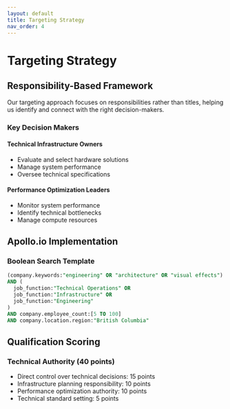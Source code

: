 ```yaml
---
layout: default
title: Targeting Strategy
nav_order: 4
---
```


# Targeting Strategy

## Responsibility-Based Framework

Our targeting approach focuses on responsibilities rather than titles, helping us identify and connect with the right decision-makers.

<div class="highlight-box">
  <h3>Key Decision Makers</h3>
  
  <h4>Technical Infrastructure Owners</h4>
  <ul>
    <li>Evaluate and select hardware solutions</li>
    <li>Manage system performance</li>
    <li>Oversee technical specifications</li>
  </ul>
  
  <h4>Performance Optimization Leaders</h4>
  <ul>
    <li>Monitor system performance</li>
    <li>Identify technical bottlenecks</li>
    <li>Manage compute resources</li>
  </ul>
</div>

## Apollo.io Implementation

### Boolean Search Template
```sql
(company.keywords:"engineering" OR "architecture" OR "visual effects")
AND (
  job_function:"Technical Operations" OR
  job_function:"Infrastructure" OR
  job_function:"Engineering"
)
AND company.employee_count:[5 TO 100]
AND company.location.region:"British Columbia"
```

## Qualification Scoring

<div class="industry-card">
  <h3>Technical Authority (40 points)</h3>
  <ul>
    <li>Direct control over technical decisions: 15 points</li>
    <li>Infrastructure planning responsibility: 10 points</li>
    <li>Performance optimization authority: 10 points</li>
    <li>Technical standard setting: 5 points</li>
  </ul>
</div>